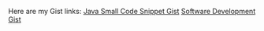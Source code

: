 Here are my Gist links:
[Java Small Code Snippet Gist](https://gist.github.com/Gawade15/6146bc7fb33930a80e0f0e3182a2beef)
[Software Development Gist](https://gist.github.com/Gawade15/a7f4be656e5e3c0e5ba1185819b10b2c)
